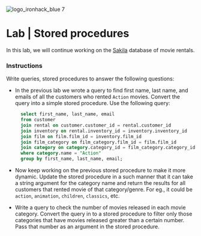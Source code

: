 ![logo_ironhack_blue 7](https://user-images.githubusercontent.com/23629340/40541063-a07a0a8a-601a-11e8-91b5-2f13e4e6b441.png)

# Lab | Stored procedures

In this lab, we will continue working on the [Sakila](https://dev.mysql.com/doc/sakila/en/) database of movie rentals. 

### Instructions

Write queries, stored procedures to answer the following questions:

- In the previous lab we wrote a query to find first name, last name, and emails of all the customers who rented `Action` movies. Convert the query into a simple stored procedure. Use the following query:

  ```sql
    select first_name, last_name, email
    from customer
    join rental on customer.customer_id = rental.customer_id
    join inventory on rental.inventory_id = inventory.inventory_id
    join film on film.film_id = inventory.film_id
    join film_category on film_category.film_id = film.film_id
    join category on category.category_id = film_category.category_id
    where category.name = "Action"
    group by first_name, last_name, email;
  ```

- Now keep working on the previous stored procedure to make it more dynamic. Update the stored procedure in a such manner that it can take a string argument for the category name and return the results for all customers that rented movie of that category/genre. For eg., it could be `action`, `animation`, `children`, `classics`, etc.

- Write a query to check the number of movies released in each movie category. Convert the query in to a stored procedure to filter only those categories that have movies released greater than a certain number. Pass that number as an argument in the stored procedure.






